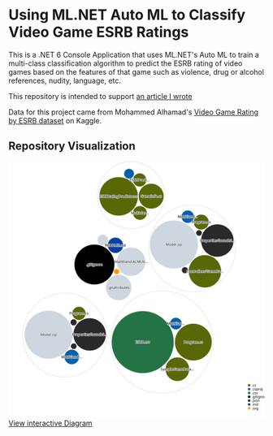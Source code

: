# Using ML.NET Auto ML to Classify Video Game ESRB Ratings

This is a .NET 6 Console Application that uses ML.NET's Auto ML to train a multi-class classification algorithm to predict the ESRB rating of video games based on the features of that game such as violence, drug or alcohol references, nudity, language, etc.

This repository is intended to support [an article I wrote](https://accessibleai.dev/post/ml_net-video-game-classification/)

Data for this project came from Mohammed Alhamad's [Video Game Rating by ESRB dataset](https://www.kaggle.com/imohtn/video-games-rating-by-esrb) on Kaggle. 

## Repository Visualization

[![Visualization of the codebase](./diagram.svg)](https://octo-repo-visualization.vercel.app/?repo=integerman%2FML.NET-Auto-ML-ESRB-Rating-Classification)
[View interactive Diagram](https://octo-repo-visualization.vercel.app/?repo=integerman%2FML.NET-Auto-ML-ESRB-Rating-Classification)
